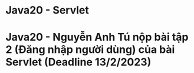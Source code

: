 # Java20 - Servlet
# Java20 - Nguyễn Anh Tú nộp bài tập 2 (Đăng nhập người dùng) của bài Servlet (Deadline 13/2/2023)
